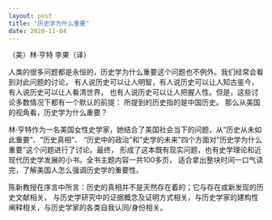 ```yaml
---
layout: post
title: "历史学为什么重要"
date: 2020-11-04
---
```


（美）林·亨特   李果（译）

人类的很多问题都是永恒的，历史学为什么重要这个问题也不例外。我们经常会看到对此问题的讨论，
有人说历史可以让人明智，有人说历史可以让人知古鉴今，有人说历史可以让人看清世界，
也有人说历史可以让人把握人性。但是，这些讨论多数情况下都有一个默认的前提：
所提到的历史指的是中国历史。
那么从美国的视角看，历史学为什么重要？

林·亨特作为一名美国女性史学家，她结合了美国社会当下的问题，从“历史从未如此重要”、“历史真相”、
“历史中的政治”和“史学的未来”四个方面对“历史学为什么重要”这个问题进行了讨论。最终，
形成了这本既有现实问题，也有史学理论和近现代历史学发展的小书。全书主题内容一共100多页，
适合拿出整块时间一口气读完，了解美国人怎么强调历史学的重要性。

陈新教授在序言中所言：历史的真相并不是天然存在着的；它与存在或新发现的历史文献相关，
与历史学研究中的证据概念及证明方式相关，与历史学家的建构性阐释相关，与历史学家的各类自我认同/身份相关。